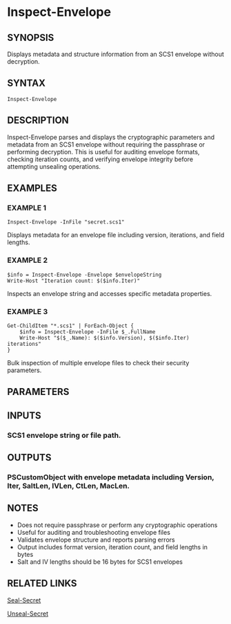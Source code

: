 ﻿---
external help file: SecSealKit-help.xml
Module Name: SecSealKit
online version:
schema: 2.0.0
---

# Inspect-Envelope

## SYNOPSIS
Displays metadata and structure information from an SCS1 envelope without decryption.

## SYNTAX

```
Inspect-Envelope
```

## DESCRIPTION
Inspect-Envelope parses and displays the cryptographic parameters and metadata from
an SCS1 envelope without requiring the passphrase or performing decryption.
This is
useful for auditing envelope formats, checking iteration counts, and verifying envelope
integrity before attempting unsealing operations.

## EXAMPLES

### EXAMPLE 1
```
Inspect-Envelope -InFile "secret.scs1"
```

Displays metadata for an envelope file including version, iterations, and field lengths.

### EXAMPLE 2
```
$info = Inspect-Envelope -Envelope $envelopeString
Write-Host "Iteration count: $($info.Iter)"
```

Inspects an envelope string and accesses specific metadata properties.

### EXAMPLE 3
```
Get-ChildItem "*.scs1" | ForEach-Object {
	$info = Inspect-Envelope -InFile $_.FullName
	Write-Host "$($_.Name): $($info.Version), $($info.Iter) iterations"
}
```

Bulk inspection of multiple envelope files to check their security parameters.

## PARAMETERS

## INPUTS

### SCS1 envelope string or file path.
## OUTPUTS

### PSCustomObject with envelope metadata including Version, Iter, SaltLen, IVLen, CtLen, MacLen.
## NOTES
- Does not require passphrase or perform any cryptographic operations
- Useful for auditing and troubleshooting envelope files
- Validates envelope structure and reports parsing errors
- Output includes format version, iteration count, and field lengths in bytes
- Salt and IV lengths should be 16 bytes for SCS1 envelopes

## RELATED LINKS

[Seal-Secret]()

[Unseal-Secret]()

